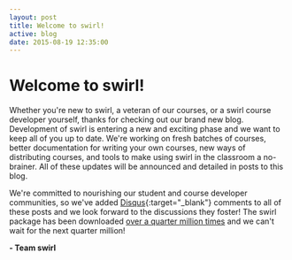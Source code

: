```yaml
---
layout: post
title: Welcome to swirl!
active: blog
date: 2015-08-19 12:35:00
---
```


# Welcome to swirl!

Whether you're new to swirl, a veteran of our courses, or a swirl course developer yourself, thanks for checking out our brand new blog. Development of swirl is entering a new and exciting phase and we want to keep all of you up to date. We're working on fresh batches of courses, better documentation for writing your own courses, new ways of distributing courses, and tools to make using swirl in the classroom a no-brainer. All of these updates will be announced and detailed in posts to this blog.

We're committed to nourishing our student and course developer communities, so we've added [Disqus](https://disqus.com/){:target="_blank"} comments to all of these posts and we look forward to the discussions they foster! The swirl package has been downloaded [over a quarter million times](http://cranlogs.r-pkg.org/badges/grand-total/swirl) and we can't wait for the next quarter million!

**- Team swirl**